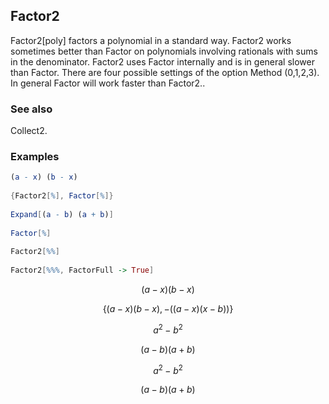 ##  Factor2 

Factor2[poly] factors a polynomial in a standard way. Factor2 works sometimes better than Factor on polynomials involving rationals with sums in the denominator. Factor2 uses Factor internally and is in general slower than Factor. There are four possible settings of the option Method (0,1,2,3). In general Factor will work faster than Factor2..

###  See also 

Collect2.

###  Examples 

```mathematica
(a - x) (b - x) 
 
{Factor2[%], Factor[%]} 
 
Expand[(a - b) (a + b)] 
 
Factor[%] 
 
Factor2[%%] 
 
Factor2[%%%, FactorFull -> True]
```

$$(a-x) (b-x)$$

$$\{(a-x) (b-x),-((a-x) (x-b))\}$$

$$a^2-b^2$$

$$(a-b) (a+b)$$

$$a^2-b^2$$

$$(a-b) (a+b)$$